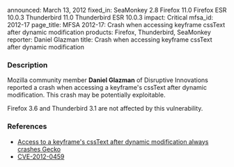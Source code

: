 announced: March 13, 2012
fixed_in: SeaMonkey 2.8
          Firefox 11.0
          Firefox ESR 10.0.3
          Thunderbird 11.0
          Thunderbird ESR 10.0.3
impact: Critical
mfsa_id: 2012-17
page_title: MFSA 2012-17: Crash when accessing keyframe cssText after dynamic modification
products: Firefox, Thunderbird, SeaMonkey
reporter: Daniel Glazman
title: Crash when accessing keyframe cssText after dynamic modification

<h3>Description</h3>

<p>Mozilla community member <strong>Daniel Glazman</strong> of Disruptive
Innovations reported a crash when accessing a keyframe's cssText after dynamic
modification. This crash may be potentially exploitable.
</p>

<p class="note">Firefox 3.6 and Thunderbird 3.1 are not affected by this
vulnerability.
</p>


<h3>References</h3>

<ul>
  <li><a href="https://bugzilla.mozilla.org/show_bug.cgi?id=723446">
      Access to a keyframe's cssText after dynamic modification always crashes
Gecko</a></li>
  <li><a href="http://cve.mitre.org/cgi-bin/cvename.cgi?name=CVE-2012-0459" class="ex-ref">CVE-2012-0459</a></li>
</ul>



